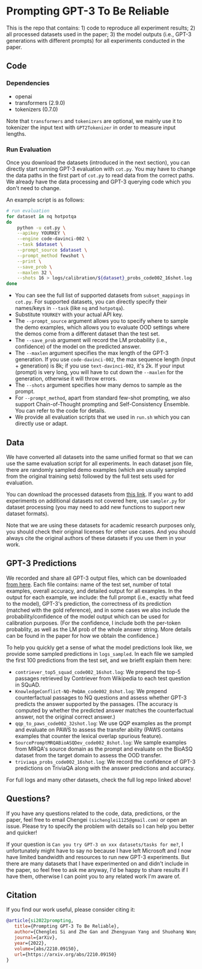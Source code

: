 # Prompting GPT-3 To Be Reliable 

This is the repo that contains: 1) code to reproduce all experiment results; 2) all processed datasets used in the paper; 3) the model outputs (i.e., GPT-3 generations with different prompts) for all experiments conducted in the paper. 


## Code 

### Dependencies

* openai 
* transformers (2.9.0)
* tokenizers (0.7.0)

Note that ``transformers`` and ``tokenizers`` are optional, we mainly use it to tokenizer the input text with ``GPT2Tokenizer`` in order to measure input lengths. 

### Run Evaluation

Once you download the datasets (introduced in the next section), you can directly start running GPT-3 evaluation with ``cot.py``. You may have to change the data paths in the first part of ``cot.py`` to read data from the correct paths. We already have the data processing and GPT-3 querying code which you don't need to change. 

An example script is as follows:

```bash
# run evaluation
for dataset in nq hotpotqa
do 
    python -u cot.py \
    --apikey YOURKEY \
    --engine code-davinci-002 \
    --task $dataset \
    --prompt_source $dataset \
    --prompt_method fewshot \
    --print \
    --save_prob \
    --maxlen 32 \
    --shots 16 > logs/calibration/${dataset}_probs_code002_16shot.log
done

```

* You can see the full list of supported datasets from ``subset_mappings`` in ``cot.py``. For supported datasets, you can directly specify their names/keys in ``--task`` (like ``nq`` and ``hotpotqa``). 
* Substitute ``YOURKEY`` with your actual API key. 
* The ``--prompt_source`` argument allows you to specify where to sample the demo examples, which allows you to evaluate OOD settings where the demos come from a different dataset than the test set. 
* The ``--save_prob`` argument will record the LM probability (i.e., confidence) of the model on the predicted answer. 
* The ``--maxlen`` argument specifies the max length of the GPT-3 generation. If you use ``code-davinci-002``, the max sequence length (input + generation) is 8k; if you use ``text-davinci-002``, it's 2k. If your input (prompt) is very long, you will have to cut down the ``--maxlen`` for the generation, otherwise it will throw errors. 
* The ``--shots`` argument specifies how many demos to sample as the prompt. 
* For ``--prompt_method``, apart from standard few-shot prompting, we also support Chain-of-Thought prompting and Self-Consistency Ensemble. You can refer to the code for details. 
* We provide all evaluation scripts that we used in ``run.sh`` which you can directly use or adapt.


## Data

We have converted all datasets into the same unified format so that we can use the same evaluation script for all experiments. In each dataset json file, there are randomly sampled demo examples (which are usually sampled from the original training sets) followed by the full test sets used for evaluation. 

You can download the processed datasets from [this link](https://drive.google.com/file/d/1XfPbxJpVbeNwRTubyX-6NIY6b52LBtGi/view?usp=sharing).
If you want to add experiments on additional datasets not covered here, use ``sampler.py`` for dataset processing (you may need to add new functions to support new dataset formats). 

Note that we are using these datasets for academic research purposes only, you should check their original licenses for other use cases. 
And you should always cite the original authors of these datasets if you use them in your work. 


## GPT-3 Predictions

We recorded and share all GPT-3 output files, which can be downloaded [from here](https://drive.google.com/file/d/1Mlj8kciJzX96Sfl7iGH1M2e3V-krvOAG/view?usp=sharing). Each file contains: name of the test set, number of total examples, overall accuracy, and detailed output for all examples. In the output for each example, we include: the full prompt (i.e., exactly what feed to the model), GPT-3's prediction, the correctness of its prediction (matched with the gold reference), and in some cases we also include the probability/confidence of the model output which can be used for calibration purposes. (For the confidence, I include both the per-token probablity, as well as the LM prob of the whole answer string. More details can be found in the paper for how we obtain the confidence.)

To help you quickly get a sense of what the model predictions look like, we provide some sampled predictions in ``logs_sampled``. In each file we sampled the first 100 predictions from the test set, and we brieflt explain them here:

* ``contriever_top5_squad_code002_16shot.log``: We prepend the top-5 passages retrieved by Contriever from Wikipedia to each test question in SQuAD. 
* ``KnowledgeConflict-NQ-PmQAm_code002_8shot.log``: We prepend counterfactual passages to NQ questions and assess whether GPT-3 predicts the answer supported by the passages. (The accuracy is computed by whether the predicted answer matches the counterfactual answer, not the original correct answer.)
* ``qqp_to_paws_code002_32shot.log``: We use QQP examples as the prompt and evaluate on PAWS to assess the transfer ability (PAWS contains examples that counter the lexical overlap spurious feature). 
* ``SourcePromptMRQABioASQDev_code002_8shot.log``: We sample examples from MRQA's source domain as the prompt and evaluate on the BioASQ dataset from the target domain to assess the OOD transfer.
* ``triviaqa_probs_code002_16shot.log``:  We record the confidence of GPT-3 predictions on TriviaQA along with the answer predictions and accuracy. 

For full logs and many other datasets, check the full log repo linked above! 


## Questions? 

If you have any questions related to the code, data, predictions, or the paper, feel free to email Chengei `(sichenglei1125@gmail.com)` or open an issue. Please try to specify the problem with details so I can help you better and quicker! 

If your question is ``Can you try GPT-3 on xxx datasets/tasks for me?``, I unfortunately might have to say no because I have left Microsoft and I now have limited bandwidth and resources to run new GPT-3 experiments. But there are many datasets that I have experimented on and didn't include in the paper, so feel free to ask me anyway, I'd be happy to share results if I have them, otherwise I can point you to any related work I'm aware of. 


## Citation 

If you find our work useful, please consider citing it:
```bibtex
@article{si2022prompting,
   title={Prompting GPT-3 To Be Reliable},
   author={Chenglei Si and Zhe Gan and Zhengyuan Yang and Shuohang Wang and Jianfeng Wang and Jordan Boyd-Graber and Lijuan Wang},
   journal={arXiv},
   year={2022},
   volume={abs/2210.09150},
   url={https://arxiv.org/abs/2210.09150}
}
```

